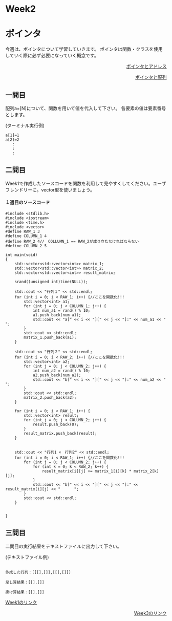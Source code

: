 # Week2
# ポインタ
今週は、ポインタについて学習していきます。
ポインタは関数・クラスを使用していく際に必ず必要になっていく概念です。
<p align="right"><a href="http://c-lang.sevendays-study.com/ex-day2.html">ポインタとアドレス</a></p>
<p align="right"><a href="http://c-lang.sevendays-study.com/ex-day3.html">ポインタと配列  </a></p>

## 一問目
配列a=[N]について、関数を用いて値を代入して下さい。
各要素の値は要素番号とします。

(ターミナル実行例)
```
a[1]=1
a[2]=2
   :
   :
   :
```
## 二問目
Week1で作成したソースコードを関数を利用して見やすくしてください。ユーザフレンドリーに。vector型を使いましょう。
####  １週目のソースコード
```
#include <stdlib.h>
#include <iostream>
#include <time.h>
#include <vector>
#define RAW_1 3
#define COLUMN_1 4
#define RAW_2 4//　COLLUMN_1 == RAW_2が成り立たなければならない
#define COLUMN_2 5

int main(void)
{
    std::vector<std::vector<int>> matrix_1;
    std::vector<std::vector<int>> matrix_2;
    std::vector<std::vector<int>> result_matrix;
    
    srand((unsigned int)time(NULL));

    std::cout << "行列１" << std::endl;
    for (int i = 0; i < RAW_1; i++) {//ここを関数化!!!
        std::vector<int> a1;
        for (int j = 0; j < COLUMN_1; j++) {
            int num_a1 = rand() % 10;
            a1.push_back(num_a1);
            std::cout << "a[" << i << "][" << j << "]:" << num_a1 << "      ";
        }
        std::cout << std::endl;
        matrix_1.push_back(a1);
    }

    std::cout << "行列２" << std::endl;
    for (int i = 0; i < RAW_2; i++) {//ここを関数化!!!
        std::vector<int> a2;
        for (int j = 0; j < COLUMN_2; j++) {
            int num_a2 = rand() % 10;
            a2.push_back(num_a2);
            std::cout << "b[" << i << "][" << j << "]:" << num_a2 << "      ";
        }
        std::cout << std::endl;
        matrix_2.push_back(a2);
    }

    for (int i = 0; i < RAW_1; i++) {
        std::vector<int> result;
        for (int j = 0; j < COLUMN_2; j++) {
            result.push_back(0);
        }
        result_matrix.push_back(result);
    }
    

    std::cout << "行列1 ×　行列2" << std::endl;
    for (int i = 0; i < RAW_1; i++) {//ここを関数化!!!
        for (int j = 0; j < COLUMN_2; j++) {
            for (int k = 0; k < RAW_2; k++) {
                result_matrix[i][j] += matrix_1[i][k] * matrix_2[k][j];
            }
            std::cout << "b[" << i << "][" << j << "]:" << result_matrix[i][j] << "      ";
        }
        std::cout << std::endl;
    }


}
```

## 三問目
二問目の実行結果をテキストファイルに出力して下さい。

(テキストファイル例)
```

作成した行列：[[[],[]],[[],[]]]

足し算結果：[[],[]]

掛け算結果：[[],[]]
```
<p align="left"><a href="https://github.com/ERiC-Labo/C_Journal_club/tree/main/Week1">Week1のリンク</a></p>
<p align="right"><a href="https://github.com/ERiC-Labo/C_Journal_club/tree/main/Week3">Week3のリンク</a></p> 
